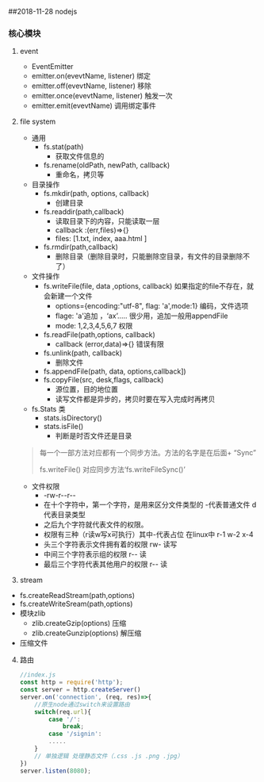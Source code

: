 ##2018-11-28 nodejs

### 核心模块

1. event

   - EventEmitter
   - emitter.on(evevtName, listener)   绑定
   - emitter.off(evevtName, listener)   移除
   - emitter.once(evevtName, listener)  触发一次
   - emitter.emit(evevtName)  调用绑定事件

2. file system

   - 通用
     - fs.stat(path)
       - 获取文件信息的
     - fs.rename(oldPath, newPath, callback)
       - 重命名，拷贝等
   - 目录操作
     - fs.mkdir(path, options, callback)
       - 创建目录
     - fs.readdir(path,callback)
       - 读取目录下的内容，只能读取一层
       - callback :(err,files)=>{} 
       - files: [1.txt, index, aaa.html ]
     - fs.rmdir(path,callback)
       - 删除目录（删除目录时，只能删除空目录，有文件的目录删除不了）
   - 文件操作
     - fs.writeFile(file, data ,options, callback) 如果指定的file不存在，就会新建一个文件
       - options={encoding:"utf-8", flag: 'a',mode:1}  编码，文件选项
       - flage: 'a'追加 ，‘ax’.....  很少用，追加一般用appendFile
       - mode: 1,2,3,4,5,6,7 权限
     - fs.readFile(path,options, callback)
       - callback    (error,data)=>{}  错误有限
     - fs.unlink(path, callback)
       - 删除文件
     - fs.appendFile(path, data, options,callback])
     - fs.copyFile(src, desk,flags, callback)
       - 源位置，目的地位置
       - 读写文件都是异步的，拷贝时要在写入完成时再拷贝
   - fs.Stats 类
     - stats.isDirectory()
     - stats.isFile()   
       - 判断是时否文件还是目录

   > 每一个一部方法对应都有一个同步方法。方法的名字是在后面+ “Sync”
   >
   > fs.writeFile() 对应同步方法‘fs.writeFileSync()’

   - 文件权限
     - -rw-r--r--
     - 在十个字符中，第一个字符，是用来区分文件类型的 -代表普通文件 d代表目录类型
     - 之后九个字符就代表文件的权限。
     - 权限有三种（r读w写x可执行）其中-代表占位  在linux中 r-1 w-2 x-4
     - 头三个字符表示文件拥有着的权限  rw-  读写   
     - 中间三个字符表示组的权限 r--  读
     - 最后三个字符代表其他用户的权限 r-- 读

3.  stream

   - fs.createReadStream(path,options)
   - fs.createWriteSream(path,options)
   - 模块zlib
     - zlib.createGzip(options)  压缩
     - zlib.createGunzip(options) 解压缩
   - 压缩文件

4. 路由

   ```javascript
   //index.js
   const http = require('http');
   const server = http.createServer()
   server.on('connection', (req, res)=>{
       //原生node通过switch来设置路由
       switch(req.url){
           case '/': 
               break;
           case '/signin':
           .....
       }
       // 单独逻辑 处理静态文件（.css .js .png .jpg）
   })
   server.listen(8080);
   ```

